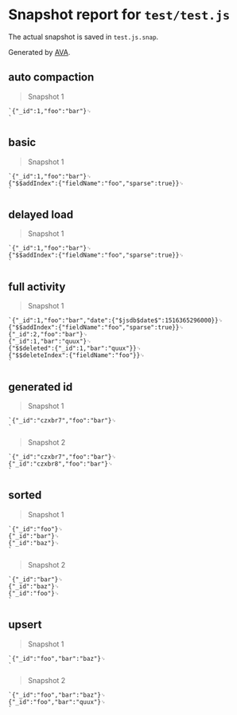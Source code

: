 # Snapshot report for `test/test.js`

The actual snapshot is saved in `test.js.snap`.

Generated by [AVA](https://ava.li).

## auto compaction

> Snapshot 1

    `{"_id":1,"foo":"bar"}␊
    `

## basic

> Snapshot 1

    `{"_id":1,"foo":"bar"}␊
    {"$$addIndex":{"fieldName":"foo","sparse":true}}␊
    `

## delayed load

> Snapshot 1

    `{"_id":1,"foo":"bar"}␊
    {"$$addIndex":{"fieldName":"foo","sparse":true}}␊
    `

## full activity

> Snapshot 1

    `{"_id":1,"foo":"bar","date":{"$jsdb$date$":1516365296000}}␊
    {"$$addIndex":{"fieldName":"foo","sparse":true}}␊
    {"_id":2,"foo":"bar"}␊
    {"_id":1,"bar":"quux"}␊
    {"$$deleted":{"_id":1,"bar":"quux"}}␊
    {"$$deleteIndex":{"fieldName":"foo"}}␊
    `

## generated id

> Snapshot 1

    `{"_id":"czxbr7","foo":"bar"}␊
    `

> Snapshot 2

    `{"_id":"czxbr7","foo":"bar"}␊
    {"_id":"czxbr8","foo":"bar"}␊
    `

## sorted

> Snapshot 1

    `{"_id":"foo"}␊
    {"_id":"bar"}␊
    {"_id":"baz"}␊
    `

> Snapshot 2

    `{"_id":"bar"}␊
    {"_id":"baz"}␊
    {"_id":"foo"}␊
    `

## upsert

> Snapshot 1

    `{"_id":"foo","bar":"baz"}␊
    `

> Snapshot 2

    `{"_id":"foo","bar":"baz"}␊
    {"_id":"foo","bar":"quux"}␊
    `
